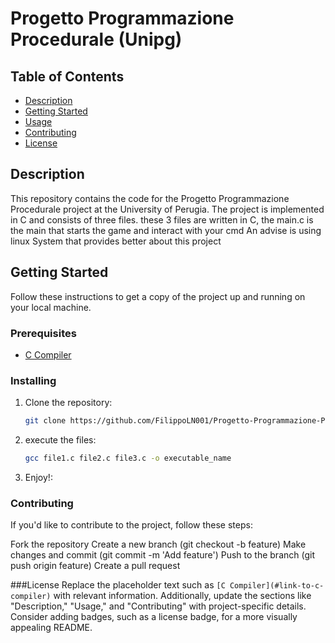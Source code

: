 
# Progetto Programmazione Procedurale (Unipg)

## Table of Contents
- [Description](#description)
- [Getting Started](#getting-started)
- [Usage](#usage)
- [Contributing](#contributing)
- [License](#license)

## Description
This repository contains the code for the Progetto Programmazione Procedurale project at the University of Perugia. The project is implemented in C and consists of three files.
these 3 files are written in C, the main.c is the main that starts the game and interact with your cmd 
An advise is using linux System that provides better about this project

## Getting Started
Follow these instructions to get a copy of the project up and running on your local machine.

### Prerequisites
- [C Compiler](#link-to-c-compiler)

### Installing
1. Clone the repository:
   ```bash
   git clone https://github.com/FilippoLN001/Progetto-Programmazione-Procedurale-Unipg-.git
2. execute the files:
      ```bash
   gcc file1.c file2.c file3.c -o executable_name

3. Enjoy!:

### Contributing
If you'd like to contribute to the project, follow these steps:

Fork the repository
Create a new branch (git checkout -b feature)
Make changes and commit (git commit -m 'Add feature')
Push to the branch (git push origin feature)
Create a pull request

###License
Replace the placeholder text such as `[C Compiler](#link-to-c-compiler)` with relevant information. Additionally, update the sections like "Description," "Usage," and "Contributing" with project-specific details. Consider adding badges, such as a license badge, for a more visually appealing README.
